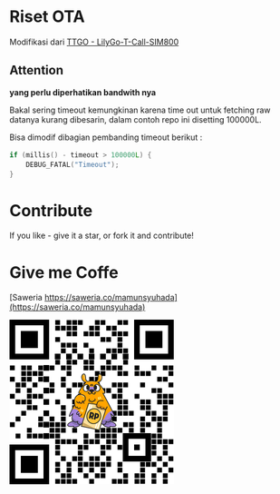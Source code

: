 # Riset OTA

Modifikasi dari [TTGO - LilyGo-T-Call-SIM800](https://github.com/Xinyuan-LilyGO/LilyGo-T-Call-SIM800/tree/master/examples/Arduino_GSM_OTA)
## Attention

**yang perlu diperhatikan bandwith nya**

Bakal sering timeout kemungkinan karena time out untuk fetching raw datanya kurang dibesarin, dalam contoh repo ini disetting 100000L.

Bisa dimodif dibagian pembanding timeout berikut :

```cpp
if (millis() - timeout > 100000L) {
    DEBUG_FATAL("Timeout");
}
```

# Contribute

If you like - give it a star, or fork it and contribute!

# Give me Coffe 

[Saweria https://saweria.co/mamunsyuhada](https://saweria.co/mamunsyuhada)

[![Saweria](docs/qrsaweria.png)](https://saweria.co/mamunsyuhada)

